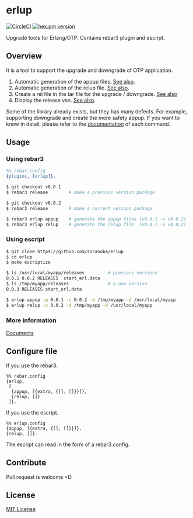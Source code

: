 erlup
========
[![CircleCI](https://circleci.com/gh/soranoba/erlup/tree/master.svg?style=svg)](https://circleci.com/gh/soranoba/erlup/tree/master)
[![hex.pm version](https://img.shields.io/hexpm/v/erlup.svg)](https://hex.pm/packages/erlup)

Upgrade tools for Erlang/OTP. Contains rebar3 plugin and escript.

## Overview
It is a tool to support the upgrade and downgrade of OTP application.

1. Automatic generation of the appup files. [See also](doc/appup.md).
2. Automatic generation of the relup file. [See also](doc/relup.md).
3. Create a rel file in the tar file for the upgrade / downgrade. [See also](doc/tarup.md)
4. Display the release vsn. [See also](doc/vsn.md).

Some of the library already exists, but they has many defects.
For example, supporting downgrade and create the more safety appup.
If you want to know in detail, please refer to the [documentation](doc) of each command.

## Usage

### Using rebar3

```erlang
%% rebar.config
{plugins, [erlup]}.
```

```bash
$ git checkout v0.0.1
$ rebar3 release        # make a previous version package

$ git checkout v0.0.2
$ rebar3 release        # make a current version package

$ rebar3 erlup appup    # generate the appup files (v0.0.1 -> v0.0.2)
$ rebar3 erlup relup    # generate the relup file  (v0.0.1 -> v0.0.2)
```

### Using escript

```bash
$ git clone https://github.com/soranoba/erlup
$ cd erlup
$ make escriptize
```

```bash
$ ls /usr/local/myapp/releases         # previous versions
0.0.1 0.0.2 RELEASES  start_erl.data
$ ls /tmp/myapp/releases               # a new version
0.0.3 RELEASES start_erl.data

$ erlup appup -p 0.0.1 -c 0.0.2 -d /tmp/myapp -d /usr/local/myapp
$ erlup relup -c 0.0.2 -d /tmp/myapp -d /usr/local/myapp
```

### More information

[Documents](doc)

## Configure file

If you use the rebar3.
```
%% rebar.config
{erlup,
 [
  {appup, [{extra, {[], []}}]},
  {relup, []}
 ]}.
```

If you use the escript.
```
%% erlup.config
{appup, [{extra, {[], []}}]}.
{relup, []}.
```
The escript can read in the form of a rebar3.config.

## Contribute

Pull request is welcome =D

## License

[MIT License](LICENSE)
